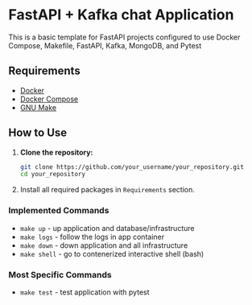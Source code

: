 # FastAPI + Kafka chat Application

This is a basic template for FastAPI projects configured to use Docker Compose, Makefile, FastAPI, Kafka, MongoDB, and
Pytest

## Requirements

- [Docker](https://www.docker.com/get-started)
- [Docker Compose](https://docs.docker.com/compose/install/)
- [GNU Make](https://www.gnu.org/software/make/)

## How to Use

1. **Clone the repository:**

   ```bash
   git clone https://github.com/your_username/your_repository.git
   cd your_repository

2. Install all required packages in `Requirements` section.

### Implemented Commands

* `make up` - up application and database/infrastructure
* `make logs` - follow the logs in app container
* `make down` - down application and all infrastructure
* `make shell` - go to contenerized interactive shell (bash)

### Most Specific Commands

* `make test` - test application with pytest
